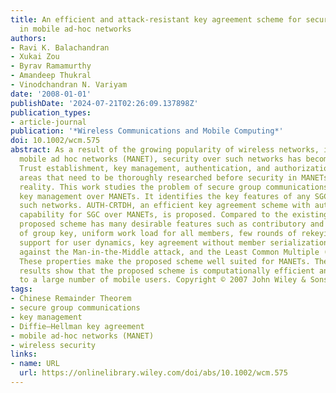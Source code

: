 ```yaml
---
title: An efficient and attack-resistant key agreement scheme for secure group communications
  in mobile ad-hoc networks
authors:
- Ravi K. Balachandran
- Xukai Zou
- Byrav Ramamurthy
- Amandeep Thukral
- Vinodchandran N. Variyam
date: '2008-01-01'
publishDate: '2024-07-21T02:26:09.137898Z'
publication_types:
- article-journal
publication: '*Wireless Communications and Mobile Computing*'
doi: 10.1002/wcm.575
abstract: As a result of the growing popularity of wireless networks, in particular
  mobile ad hoc networks (MANET), security over such networks has become very important.
  Trust establishment, key management, authentication, and authorization are important
  areas that need to be thoroughly researched before security in MANETs becomes a
  reality. This work studies the problem of secure group communications (SGCs) and
  key management over MANETs. It identifies the key features of any SGC scheme over
  such networks. AUTH-CRTDH, an efficient key agreement scheme with authentication
  capability for SGC over MANETs, is proposed. Compared to the existing schemes, the
  proposed scheme has many desirable features such as contributory and efficient computation
  of group key, uniform work load for all members, few rounds of rekeying, efficient
  support for user dynamics, key agreement without member serialization and defense
  against the Man-in-the-Middle attack, and the Least Common Multiple (LCM) attack.
  These properties make the proposed scheme well suited for MANETs. The implementation
  results show that the proposed scheme is computationally efficient and scales well
  to a large number of mobile users. Copyright © 2007 John Wiley & Sons, Ltd.
tags:
- Chinese Remainder Theorem
- secure group communications
- key management
- Diffie—Hellman key agreement
- mobile ad-hoc networks (MANET)
- wireless security
links:
- name: URL
  url: https://onlinelibrary.wiley.com/doi/abs/10.1002/wcm.575
---
```

